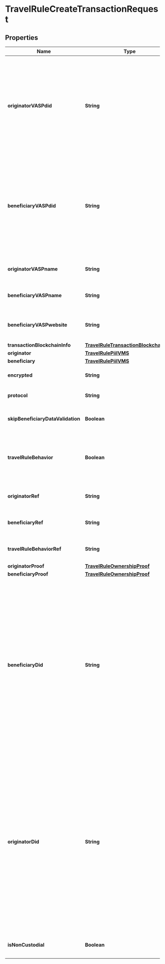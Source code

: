 

# TravelRuleCreateTransactionRequest


## Properties

| Name | Type | Description | Notes |
|------------ | ------------- | ------------- | -------------|
|**originatorVASPdid** | **String** | The Decentralized Identifier (DID) of the exchange (VASP) that is sending the virtual assets. This identifier is unique to the exchange and is generated when the exchange&#39;s account is  created in the Notabene network. |  [optional] |
|**beneficiaryVASPdid** | **String** | The Decentralized Identifier (DID) of the exchange (VASP) that is receiving the virtual assets. This identifier is unique to the exchange and is generated when the exchange&#39;s account is  created in the Notabene network. |  [optional] |
|**originatorVASPname** | **String** | The name of the VASP acting as the transaction originator. |  [optional] |
|**beneficiaryVASPname** | **String** | The name of the VASP acting as the transaction beneficiary. |  [optional] |
|**beneficiaryVASPwebsite** | **String** | The website of the VASP acting as the transaction beneficiary. |  [optional] |
|**transactionBlockchainInfo** | [**TravelRuleTransactionBlockchainInfo**](TravelRuleTransactionBlockchainInfo.md) |  |  [optional] |
|**originator** | [**TravelRulePiiIVMS**](TravelRulePiiIVMS.md) |  |  |
|**beneficiary** | [**TravelRulePiiIVMS**](TravelRulePiiIVMS.md) |  |  |
|**encrypted** | **String** | Encrypted data related to the transaction. |  [optional] |
|**protocol** | **String** | The protocol used to perform the travel rule. |  [optional] |
|**skipBeneficiaryDataValidation** | **Boolean** | Whether to skip validation of beneficiary data. |  [optional] |
|**travelRuleBehavior** | **Boolean** | Whether to check if the transaction complies with the travel rule in the beneficiary VASP&#39;s jurisdiction. |  [optional] |
|**originatorRef** | **String** | A reference ID related to the originator of the transaction. |  [optional] |
|**beneficiaryRef** | **String** | A reference ID related to the beneficiary of the transaction. |  [optional] |
|**travelRuleBehaviorRef** | **String** | A reference ID related to the travel rule behavior. |  [optional] |
|**originatorProof** | [**TravelRuleOwnershipProof**](TravelRuleOwnershipProof.md) |  |  [optional] |
|**beneficiaryProof** | [**TravelRuleOwnershipProof**](TravelRuleOwnershipProof.md) |  |  [optional] |
|**beneficiaryDid** | **String** | The Decentralized Identifier (DID) of the person at the receiving exchange (VASP).  This identifier is generated when the customer is registered in the Notabene network,  or automatically created based on the &#x60;beneficiaryRef&#x60;.  - If neither &#x60;beneficiaryRef&#x60; nor &#x60;beneficiaryDid&#x60; is provided in the &#x60;txCreate&#x60; payload,    a new random DID is generated for every transaction. |  [optional] |
|**originatorDid** | **String** | The Decentralized Identifier (DID) of the person at the exchange (VASP) who is requesting the withdrawal. This identifier is generated when the customer is registered in the Notabene network or automatically created based on the &#x60;originatorRef&#x60;.  - If neither &#x60;originatorRef&#x60; nor &#x60;originatorDid&#x60; is provided in the &#x60;txCreate&#x60; payload,    a new random DID is generated for every transaction. |  [optional] |
|**isNonCustodial** | **Boolean** | Indicates if the transaction involves a non-custodial wallet. |  [optional] |



